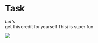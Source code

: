 # Task

*Let's*\
get
this
credit
for
yourself
This\ 
is
super
fun

![][1]

[1]: https://commonmark.org/help/images/favicon.png
